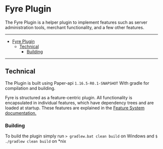 # Fyre Plugin

The Fyre Plugin is a helper plugin to implement features such as server
administration tools, merchant functionality, and a few other features.

---

- [Fyre Plugin](#fyre-plugin)
	- [Technical](#technical)
		- [Building](#building)

---

## Technical

The Plugin is built using Paper-api `1.16.5-R0.1-SNAPSHOT`
With gradle for compilation and building.

Fyre is structured as a feature-centric plugin. All functionality is
encapsulated in individual features, which have dependency trees and are loaded
at startup. These features are explained in the [Feature System
documentation.](docs/Feature%20System.md)

### Building

To build the plugin simply run `> gradlew.bat clean build` on Windows
and `$ ./gradlew clean build` on *nix

<!-- ## Staff Administration Features

Separate from implementing mechanics for Fyre, the plugin also has a few tools
to assist server operators and moderators. Currently planned and implemented are:

- [x] Detailed server status
	![Picture of a console showing server technical information](../docs/img/Status-Console.png)
- [x] See incoming connections
	![Picture of a console showing the ip address of a connecting player](../docs/img/Connecting-Console.png)
	<!-- TODO: Attach image of in-game player connecting -->
<!-- - [ ] Announce when a player changes IP addresses from previous entries
	- Includes total changes, and how long between each change
		> 🐲 We will not keep a history of all addresses, only one previous.
- [ ] Announce when a player joins from someone else's IP address
	- Easily see when a banned player is attempting to use an alt account
- [ ] Private message history is saved to separate log files
	- Easily verify if someone is harassing players in private messages -->
